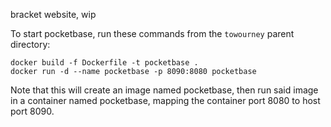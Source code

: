 bracket website, wip

To start pocketbase, run these commands from the `towourney` parent directory:

```
docker build -f Dockerfile -t pocketbase .
docker run -d --name pocketbase -p 8090:8080 pocketbase
```

Note that this will create an image named pocketbase, then run said image in a container named pocketbase, mapping the container port
8080 to host port 8090.